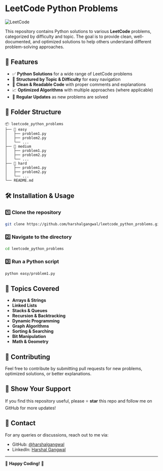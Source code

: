 # LeetCode Python Problems

![LeetCode](https://upload.wikimedia.org/wikipedia/commons/1/19/LeetCode_logo_black.png)

This repository contains Python solutions to various **LeetCode** problems, categorized by difficulty and topic. The goal is to provide clean, well-documented, and optimized solutions to help others understand different problem-solving approaches.

## 🚀 Features
- ✅ **Python Solutions** for a wide range of LeetCode problems
- 📂 **Structured by Topic & Difficulty** for easy navigation
- 📝 **Clean & Readable Code** with proper comments and explanations
- 📈 **Optimized Algorithms** with multiple approaches (where applicable)
- 🔄 **Regular Updates** as new problems are solved

## 📂 Folder Structure
```
📦 leetcode_python_problems
├── 📁 easy
│   ├── problem1.py
│   ├── problem2.py
│   └── ...
├── 📁 medium
│   ├── problem1.py
│   ├── problem2.py
│   └── ...
├── 📁 hard
│   ├── problem1.py
│   ├── problem2.py
│   └── ...
└── README.md
```

## 🛠 Installation & Usage
### 1️⃣ Clone the repository
```bash
git clone https://github.com/harshalgangwal/leetcode_python_problems.git
```
### 2️⃣ Navigate to the directory
```bash
cd leetcode_python_problems
```
### 3️⃣ Run a Python script
```bash
python easy/problem1.py
```

## 📖 Topics Covered
- **Arrays & Strings**
- **Linked Lists**
- **Stacks & Queues**
- **Recursion & Backtracking**
- **Dynamic Programming**
- **Graph Algorithms**
- **Sorting & Searching**
- **Bit Manipulation**
- **Math & Geometry**

## 🤝 Contributing
Feel free to contribute by submitting pull requests for new problems, optimized solutions, or better explanations.

## 🌟 Show Your Support
If you find this repository useful, please ⭐ **star** this repo and follow me on GitHub for more updates!

## 📩 Contact
For any queries or discussions, reach out to me via:
- GitHub: [@harshalgangwal](https://github.com/harshalgangwal)
- LinkedIn: [Harshal Gangwal](https://www.linkedin.com/in/harshal-gangwal-03b446234/)

---

🚀 **Happy Coding!** 🎯


